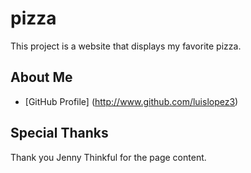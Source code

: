 # pizza

This project is a website that displays my favorite pizza.

## About Me

* [GitHub Profile] (http://www.github.com/luislopez3)

## Special Thanks

Thank you Jenny Thinkful for the page content.


